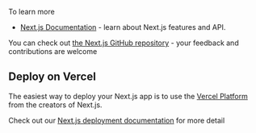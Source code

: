 
To learn more
- [Next.js Documentation](https://nextjs.org/docs) - learn about Next.js features and API.
  
You can check out [the Next.js GitHub repository](https://github.com/vercel/next.js/) - your feedback and contributions are welcome
## Deploy on Vercel
The easiest way to deploy your Next.js app is to use the [Vercel Platform](https://vercel.com/new?utm_medium=default-template&filter=next.js&utm_source=create-next-app&utm_campaign=create-next-app-readme) from the creators of Next.js.

Check out our [Next.js deployment documentation](https://nextjs.org/docs/deployment) for more detail
